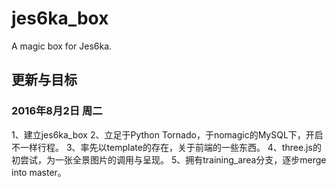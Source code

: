 # jes6ka_box
A magic box for Jes6ka.


## 更新与目标

### 2016年8月2日 周二
1、建立jes6ka_box
2、立足于Python Tornado，于nomagic的MySQL下，开启不一样行程。
3、率先以template的存在，关于前端的一些东西。
4、three.js的初尝试，为一张全景图片的调用与呈现。
5、拥有training_area分支，逐步merge into master。